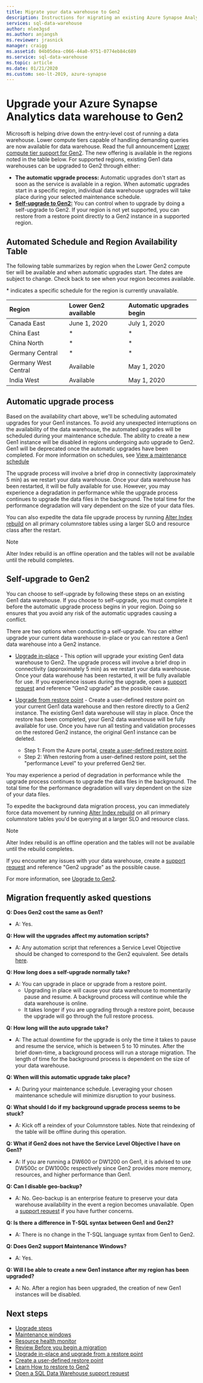 ```yaml
---
title: Migrate your data warehouse to Gen2 
description: Instructions for migrating an existing Azure Synapse Analytics data warehouse to Gen2 and the migration schedule by region.
services: sql-data-warehouse
author: mlee3gsd
ms.author: anjangsh
ms.reviewer: jrasnick
manager: craigg
ms.assetid: 04b05dea-c066-44a0-9751-0774eb84c689
ms.service: sql-data-warehouse
ms.topic: article
ms.date: 01/21/2020
ms.custom: seo-lt-2019, azure-synapse
---
```

# Upgrade your Azure Synapse Analytics data warehouse to Gen2

Microsoft is helping drive down the entry-level cost of running a data warehouse.  Lower compute tiers capable of handling demanding queries are now available for data warehouse. Read the full announcement [Lower compute tier support for Gen2](https://azure.microsoft.com/blog/azure-sql-data-warehouse-gen2-now-supports-lower-compute-tiers/). The new offering is available in the regions noted in the table below. For supported regions, existing Gen1 data warehouses can be upgraded to Gen2 through either:

- **The automatic upgrade process:** Automatic upgrades don't start as soon as the service is available in a region.  When automatic upgrades start in a specific region, individual data warehouse upgrades will take place during your selected maintenance schedule.
- [**Self-upgrade to Gen2:**](#self-upgrade-to-gen2) You can control when to upgrade by doing a self-upgrade to Gen2. If your region is not yet supported, you can restore from a restore point directly to a Gen2 instance in a supported region.

## Automated Schedule and Region Availability Table

The following table summarizes by region when the Lower Gen2 compute tier will be available and when automatic upgrades start. The dates are subject to change. Check back to see when your region becomes available.

\* indicates a specific schedule for the region is currently unavailable.

| **Region** | **Lower Gen2 available** | **Automatic upgrades begin** |
|:--- |:--- |:--- |
| Canada East |June 1, 2020 |July 1, 2020 |
| China East |\* |\* |
| China North |\* |\* |
| Germany Central |\* |\* |
| Germany West Central |Available |May 1, 2020 |
| India West |Available |May 1, 2020  |

## Automatic upgrade process

Based on the availability chart above, we'll be scheduling automated upgrades for your Gen1 instances. To avoid any unexpected interruptions on the availability of the data warehouse, the automated upgrades will be scheduled during your maintenance schedule. The ability to create a new Gen1 instance will be disabled in regions undergoing auto upgrade to Gen2. Gen1 will be deprecated once the automatic upgrades have been completed. For more information on schedules, see [View a maintenance schedule](viewing-maintenance-schedule.md)

The upgrade process will involve a brief drop in connectivity (approximately 5 min) as we restart your data warehouse.  Once your data warehouse has been restarted, it will be fully available for use. However, you may experience a degradation in performance while the upgrade process continues to upgrade the data files in the background. The total time for the performance degradation will vary dependent on the size of your data files.

You can also expedite the data file upgrade process by running [Alter Index rebuild](sql-data-warehouse-tables-index.md) on all primary columnstore tables using a larger SLO and resource class after the restart.

> [!NOTE]
> Alter Index rebuild is an offline operation and the tables will not be available until the rebuild completes.

## Self-upgrade to Gen2

You can choose to self-upgrade by following these steps on an existing Gen1 data warehouse. If you choose to self-upgrade, you must complete it before the automatic upgrade process begins in your region. Doing so ensures that you avoid any risk of the automatic upgrades causing a conflict.

There are two options when conducting a self-upgrade.  You can either upgrade your current data warehouse in-place or you can restore a Gen1 data warehouse into a Gen2 instance.

- [Upgrade in-place](upgrade-to-latest-generation.md) - This option will upgrade your existing Gen1 data warehouse to Gen2. The upgrade process will involve a brief drop in connectivity (approximately 5 min) as we restart your data warehouse.  Once your data warehouse has been restarted, it will be fully available for use. If you experience issues during the upgrade, open a [support request](https://docs.microsoft.com/azure/sql-data-warehouse/sql-data-warehouse-get-started-create-support-ticket) and reference “Gen2 upgrade” as the possible cause.
- [Upgrade from restore point](sql-data-warehouse-restore.md) - Create a user-defined restore point on your current Gen1 data warehouse and then restore directly to a Gen2 instance. The existing Gen1 data warehouse will stay in place. Once the restore has been completed, your Gen2 data warehouse will be fully available for use.  Once you have run all testing and validation processes on the restored Gen2 instance, the original Gen1 instance can be deleted.

   - Step 1: From the Azure portal, [create a user-defined restore point](sql-data-warehouse-restore-active-paused-dw.md).
   - Step 2: When restoring from a user-defined restore point, set the "performance Level" to your preferred Gen2 tier.

You may experience a period of degradation in performance while the upgrade process continues to upgrade the data files in the background. The total time for the performance degradation will vary dependent on the size of your data files.

To expedite the background data migration process, you can immediately force data movement by running [Alter Index rebuild](sql-data-warehouse-tables-index.md) on all primary columnstore tables you'd be querying at a larger SLO and resource class.

> [!NOTE]
> Alter Index rebuild is an offline operation and the tables will not be available until the rebuild completes.

If you encounter any issues with your data warehouse, create a [support request](sql-data-warehouse-get-started-create-support-ticket.md) and reference "Gen2 upgrade" as the possible cause.

For more information, see [Upgrade to Gen2](upgrade-to-latest-generation.md).

## Migration frequently asked questions

**Q: Does Gen2 cost the same as Gen1?**

- A: Yes.

**Q: How will the upgrades affect my automation scripts?**

- A: Any automation script that references a Service Level Objective should be changed to correspond to the Gen2 equivalent.  See details [here](upgrade-to-latest-generation.md#sign-in-to-the-azure-portal).

**Q: How long does a self-upgrade normally take?**

- A: You can upgrade in place or upgrade from a restore point.  
   - Upgrading in place will cause your data warehouse to momentarily pause and resume.  A background process will continue while the data warehouse is online.  
   - It takes longer if you are upgrading through a restore point, because the upgrade will go through the full restore process.

**Q: How long will the auto upgrade take?**

- A: The actual downtime for the upgrade is only the time it takes to pause and resume the service, which is between 5 to 10 minutes. After the brief down-time, a background process will run a storage migration. The length of time for the background process is dependent on the size of your data warehouse.

**Q: When will this automatic upgrade take place?**

- A: During your maintenance schedule. Leveraging your chosen maintenance schedule will minimize disruption to your business.

**Q: What should I do if my background upgrade process seems to be stuck?**

 - A: Kick off a reindex of your Columnstore tables. Note that reindexing of the table will be offline during this operation.

**Q: What if Gen2 does not have the Service Level Objective I have on Gen1?**
- A: If you are running a DW600 or DW1200 on Gen1, it is advised to use DW500c or DW1000c respectively since Gen2 provides more memory, resources, and higher performance than Gen1.

**Q: Can I disable geo-backup?**
- A: No. Geo-backup is an enterprise feature to preserve your data warehouse availability in the event a region becomes unavailable. Open a [support request](sql-data-warehouse-get-started-create-support-ticket.md) if you have further concerns.

**Q: Is there a difference in T-SQL syntax between Gen1 and Gen2?**

- A: There is no change in the T-SQL language syntax from Gen1 to Gen2.

**Q: Does Gen2 support Maintenance Windows?**

- A: Yes.

**Q: Will I be able to create a new Gen1 instance after my region has been upgraded?**

- A: No. After a region has been upgraded, the creation of new Gen1 instances will be disabled.

## Next steps

- [Upgrade steps](upgrade-to-latest-generation.md)
- [Maintenance windows](maintenance-scheduling.md)
- [Resource health monitor](https://docs.microsoft.com/azure/service-health/resource-health-overview)
- [Review Before you begin a migration](upgrade-to-latest-generation.md#before-you-begin)
- [Upgrade in-place and upgrade from a restore point](upgrade-to-latest-generation.md)
- [Create a user-defined restore point](sql-data-warehouse-restore-points.md)
- [Learn How to restore to Gen2](sql-data-warehouse-restore-active-paused-dw.md)
- [Open a SQL Data Warehouse support request](https://go.microsoft.com/fwlink/?linkid=857950)

